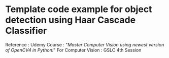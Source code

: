# Template code example for object detection using Haar Cascade Classifier
Reference :
Udemy Course : "<i>Master Computer Vision using newest version of OpenCV4 in Python!</i>"
For Computer Vision : GSLC 4th Session
